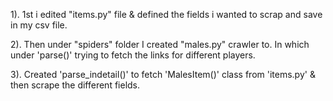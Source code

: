 1). 1st i edited "items.py" file & defined the fields i wanted to scrap and save in my csv file.

2). Then under "spiders" folder I created "males.py" crawler to. In which under 'parse()' trying to fetch the links for different players.

3). Created 'parse_indetail()' to fetch 'MalesItem()' class from 'items.py' & then scrape the different fields.
